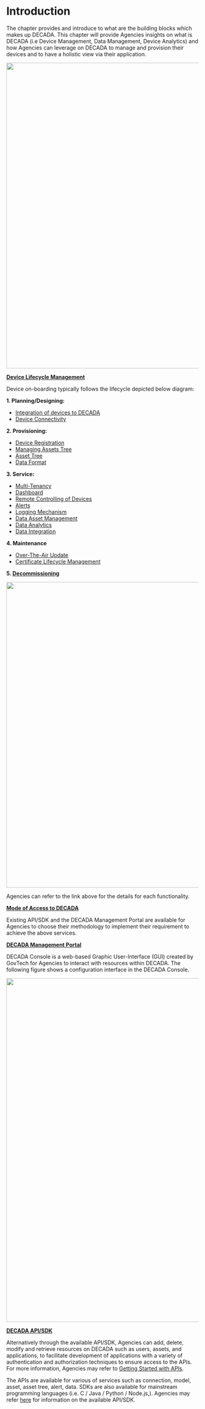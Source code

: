 # Introduction

The chapter provides and introduce to what are the building blocks which makes up DECADA. This chapter will provide Agencies insights on what is DECADA (i.e Device Management, Data Management, Device Analytics) and how Agencies can leverage on DECADA to manage and provision their devices and to have a holistic view via their application. 

<div align=center>
<img width="800" src="./images/buildingblock.png"/>
</div>

**<u>Device Lifecycle Management</u>**

Device on-boarding typically follows the lifecycle depicted below diagram:

**1. Planning/Designing:**
   - [Integration of devices to DECADA](http://localhost:3000/#/Dev_Con/Onboard?id=integration-with-decada)
   - [Device Connectivity](http://localhost:3000/#/Dev_Con/Onboard?id=device-connectivity)   

**2. Provisioning:**
   - [Device Registration](http://localhost:3000/#/Dev_Con/Onboard?id=device-registration)
   - [Managing Assets Tree](http://localhost:3000/#/Dev_Con/Onboard?id=managing-asset-tree)
   - [Asset Tree](http://localhost:3000/#/Dev_Con/Onboard?id=managing-asset-tree)
   - [Data Format](http://localhost:3000/#/Dev_Con/Onboard?id=data-format)

**3. Service:**
   - [Multi-Tenancy](http://localhost:3000/#/Dev_Con/Service?id=multi-tenancy)
   - [Dashboard](http://localhost:3000/#/Dev_Con/Service?id=dashboard)
   - [Remote Controlling of Devices](http://localhost:3000/#/Dev_Con/Service?id=remote-controlling-of-devices)
   - [Alerts](http://localhost:3000/#/Dev_Con/Service?id=alerts)
   - [Logging Mechanism](http://localhost:3000/#/Dev_Con/Service?id=logging-mechanism)
   - [Data Asset Management](http://localhost:3000/#/Dev_Con/Service?id=data-asset-management)
   - [Data Analytics](http://localhost:3000/#/Dev_Con/Service?id=data-analytics)
   - [Data Integration](http://localhost:3000/#/Dev_Con/Service?id=data-integration)

**4.  Maintenance**
   - [Over-The-Air Update](http://localhost:3000/#/Dev_Con/Maintenance?id=over-the-air-ota-upgrade )
   - [Certificate Lifecycle Management](http://localhost:3000/#/Dev_Con/Maintenance?id=certificate-lifecycle-management ) 
<!--Dev_Con/Maintenance?id=certificate-lifecycle-management   Dev_Con/Onboard?id=device-registration-->

**5.  [Decommissioning](http://localhost:3000/#/Dev_Con/Decommis.md)**

<div align=center>
<img width="800" src="./images/DecadaLC2.png"/>
</div>

Agencies can refer to the link above for the details for each functionality.

**<u>Mode of Access to DECADA</u>**

Existing API/SDK and the DECADA Management Portal are available for Agencies to choose their methodology to implement their requirement to achieve the above services. 

**<u>DECADA Management Portal</u>**

DECADA Console is a web-based Graphic User-Interface (GUI) created by GovTech for Agencies to interact with resources within DECADA. The following figure shows a configuration interface in the DECADA Console.

<div align=center>
<img width="900" src="./images/Decada_home.png"/>
</div>

**<u>DECADA API/SDK</u>**

Alternatively through the available API/SDK, Agencies can add, delete, modify and retrieve resources on DECADA such as users, assets, and applications, to facilitate development of applications with a variety of authentication and authorization techniques to ensure access to the APIs. For more information, Agencies may refer to [Getting Started with APIs](https://support.envisioniot.com/docs/api/en/latest/gettingstarted.html).

The APIs are available for various of services such as connection, model, asset, asset tree, alert, data. SDKs are also available for mainstream programming languages (i.e. C / Java / Python / Node.js,). Agencies may refer [here](https://siotteam.atlassian.net/wiki/spaces/DUG/pages/2263220229/DECADA+SDK+API) for information on the available API/SDK.